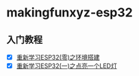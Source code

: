 # makingfunxyz-esp32

## 入门教程
- [x] [重新学习ESP32(零)之环境搭建](https://www.makingfun.xyz/2018/09/18/esp32-hello-world/)
- [x] [重新学习ESP32(一)之点亮一个LED灯](https://www.makingfun.xyz/2018/09/19/esp32-blink/)
